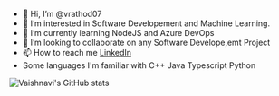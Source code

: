 - 👋 Hi, I’m @vrathod07
- 👀 I’m interested in Software Developement and Machine Learning.
- 🌱 I’m currently learning NodeJS and Azure DevOps
- 💞️ I’m looking to collaborate on any Software Develope,emt Project
- 📫 How to reach me [LinkedIn](https://www.linkedin.com/in/vaishnavi-rathod-827988192/)
- Some languages I'm familiar with
  C++
  Java
  Typescript
  Python
  
  
![Vaishnavi's GitHub stats](https://github-readme-stats.vercel.app/api?username=vrathod07&show_icons=true&theme=radical)
<!---
vrathod07/vrathod07 is a ✨ special ✨ repository because its `README.md` (this file) appears on your GitHub profile.
You can click the Preview link to take a look at your changes.
--->
